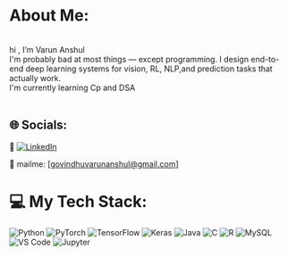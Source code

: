 # About Me:
<br>hi ,  I’m Varun Anshul <br> I'm probably bad at most things — except programming.
I design end-to-end deep learning systems for vision, RL, NLP,and prediction tasks that actually work. <br>I'm currently learning Cp and DSA<br><br>


## 🌐 Socials:
🔗 [![LinkedIn](https://img.shields.io/badge/LinkedIn-%230077B5.svg?logo=linkedin&logoColor=white)](https://www.linkedin.com/in/varunanshul-govindhu-117239308/)

📧 mailme: [govindhuvarunanshul@gmail.com]


# 💻 My Tech Stack:
![Python](https://img.shields.io/badge/Python-%2314354C.svg?style=for-the-badge&logo=python&logoColor=white)
![PyTorch](https://img.shields.io/badge/PyTorch-%23EE4C2C.svg?style=for-the-badge&logo=pytorch&logoColor=white)
![TensorFlow](https://img.shields.io/badge/TensorFlow-%23FF6F00.svg?style=for-the-badge&logo=tensorflow&logoColor=white)
![Keras](https://img.shields.io/badge/Keras-%23D00000.svg?style=for-the-badge&logo=keras&logoColor=white)
![Java](https://img.shields.io/badge/Java-%23ED8B00.svg?style=for-the-badge&logo=java&logoColor=white)
![C](https://img.shields.io/badge/C-%2300599C.svg?style=for-the-badge&logo=c&logoColor=white)
![R](https://img.shields.io/badge/R-%23276DC3.svg?style=for-the-badge&logo=r&logoColor=white)
![MySQL](https://img.shields.io/badge/MySQL-%234479A1.svg?style=for-the-badge&logo=mysql&logoColor=white)
![VS Code](https://img.shields.io/badge/VS_Code-%23007ACC.svg?style=for-the-badge&logo=visual-studio-code&logoColor=white)
![Jupyter](https://img.shields.io/badge/Jupyter-%23F37626.svg?style=for-the-badge&logo=jupyter&logoColor=white)


